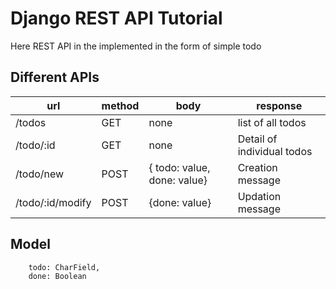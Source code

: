 # Django REST API Tutorial
Here REST API in the implemented in the form of simple todo
## Different APIs
| url              | method | body                        | response                   |
|------------------|--------|-----------------------------|----------------------------|
| /todos           | GET    | none                        | list of all todos          |
| /todo/:id        | GET    | none                        | Detail of individual todos |
| /todo/new        | POST   | { todo: value, done: value} | Creation message           |
| /todo/:id/modify | POST   | {done: value}               | Updation message           |

## Model
```
    todo: CharField,
    done: Boolean
```